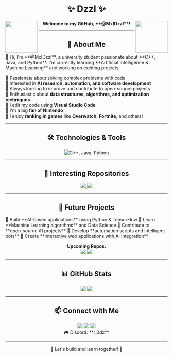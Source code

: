 <h1 align="center">✨ Dzzl ✨</h1>
<p align="center">
  <img src="https://media2.giphy.com/media/v1.Y2lkPTc5MGI3NjExNXNhZTh2aHV5YXA5NWpzaHZ1Nmszb3Bib3AyemNoMjN5OHU4a3pyNyZlcD12MV9pbnRlcm5hbF9naWZfYnlfaWQmY3Q9cw/KzJkzjggfGN5Py6nkT/giphy.gif" width="100" align="left">
  <strong>Welcome to my GitHub, **@MxIDzzl**!</strong>
  <img src="[https://media.giphy.com/media/3o6Zt8S5hb1J1t0cQs/giphy.gif](https://media2.giphy.com/media/v1.Y2lkPTc5MGI3NjExNXNhZTh2aHV5YXA5NWpzaHZ1Nmszb3Bib3AyemNoMjN5OHU4a3pyNyZlcD12MV9pbnRlcm5hbF9naWZfYnlfaWQmY3Q9cw/KzJkzjggfGN5Py6nkT/giphy.gif)" width="100" align="right">
</p>

---

<h2 align="center">🚀 About Me</h2>
👋 Hi, I'm **@MxIDzzl**, a university student passionate about **C++, Java, and Python**. I'm currently learning **Artificial Intelligence & Machine Learning** and working on exciting projects!

🔹 Passionate about solving complex problems with code  
🔹 Interested in **AI research, automation, and software development**  
🔹 Always looking to improve and contribute to open-source projects  
🔹 Enthusiastic about **data structures, algorithms, and optimization techniques**  
🔹 I edit my code using **Visual Studio Code**  
🔹 I'm a big **fan of Nintendo**  
🔹 I enjoy **ranking in games** like **Overwatch**, **Fortnite**, and others!

---

<h2 align="center">🛠️ Technologies & Tools</h2>
<p align="center">
  <img src="https://skillicons.dev/icons?i=cpp,java,python" alt="C++, Java, Python" />
</p>

---

<h2 align="center">📂 Interesting Repositories</h2>
<p align="center">
  <a href="https://github.com/MxIDzzl/TheCodeHub-My-Projects-in-C-and-More">
    <img src="https://github-readme-stats.vercel.app/api/pin/?username=MxIDzzl&repo=TheCodeHub-My-Projects-in-C-and-More&theme=radical"/>
  </a>
  <a href="https://github.com/MxIDzzl/ProjectBox-Full-Featured-C-and-Software-Projects">
    <img src="https://github-readme-stats.vercel.app/api/pin/?username=MxIDzzl&repo=ProjectBox-Full-Featured-C-and-Software-Projects&theme=radical"/>
  </a>
</p>

---

<h2 align="center">🎯 Future Projects</h2>
🔹 Build **AI-based applications** using Python & TensorFlow  
🔹 Learn **Machine Learning algorithms** and Data Science  
🔹 Contribute to **open-source AI projects**  
🔹 Develop **automation scripts and intelligent bots**  
🔹 Create **interactive web applications with AI integration**

<p align="center">
  <strong>Upcoming Repos:</strong>
  <br>
  <a href="#"><img src="https://github-readme-stats.vercel.app/api/pin/?username=MxIDzzl&repo=FutureRepo1&theme=radical" /></a>
  <a href="#"><img src="https://github-readme-stats.vercel.app/api/pin/?username=MxIDzzl&repo=FutureRepo2&theme=radical" /></a>
</p>

---

<h2 align="center">📊 GitHub Stats</h2>
<p align="center">
  <img src="https://github-readme-stats.vercel.app/api?username=MxIDzzl&show_icons=true&theme=radical"/>
  <img src="https://github-readme-streak-stats.herokuapp.com/?user=MxIDzzl&theme=radical"/>
</p>

---

<h2 align="center">📫 Connect with Me</h2>
<p align="center">
  <a href="https://www.youtube.com/@l_0dx"><img src="https://img.shields.io/badge/YouTube-FF0000?style=for-the-badge&logo=youtube&logoColor=white" /></a>
  <a href="https://www.tiktok.com/@code.dzzl"><img src="https://img.shields.io/badge/TikTok-000000?style=for-the-badge&logo=tiktok&logoColor=white" /></a>
  <a href="https://discord.com/"><img src="https://img.shields.io/badge/Discord-5865F2?style=for-the-badge&logo=discord&logoColor=white" /></a>
  <br>
  🎮 Discord: **l_0dx**
</p>

---
<p align="center">🚀 Let's build and learn together! 🚀</p>
